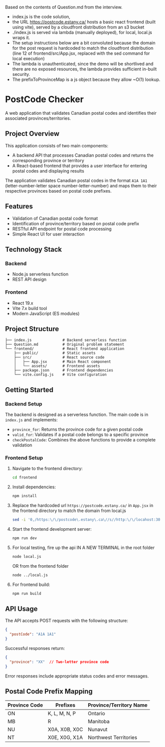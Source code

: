 Based on the contents of Question.md from the interview.
- index.js is the code solution, 
- the URL https://postcode.estany.ca/ hosts a basic react frontend (built using vite), served by a cloudfront distribution from an s3 bucket
- ./index.js is served via lambda (manually deployed), for local, local.js wraps it.
- The setup instructions below are a bit convoluted because the domain for the post request is hardcoded to match the cloudfront distribution (line 12 of frontend/src/App.jsx, replaced with the sed command for local execution)
- The lambda is unauthenticated, since the demo will be shortlived and there are no exposed resources, the lambda provides sufficient in-built security.
- The prefixToProvinceMap is a js object because they allow ~O(1) lookup.


# PostCode Checker

A web application that validates Canadian postal codes and identifies their associated provinces/territories.

## Project Overview

This application consists of two main components:
- A backend API that processes Canadian postal codes and returns the corresponding province or territory
- A React-based frontend that provides a user interface for entering postal codes and displaying results

The application validates Canadian postal codes in the format `A1A 1A1` (letter-number-letter space number-letter-number) and maps them to their respective provinces based on postal code prefixes.

## Features

- Validation of Canadian postal code format
- Identification of province/territory based on postal code prefix
- RESTful API endpoint for postal code processing
- Simple React UI for user interaction

## Technology Stack

### Backend
- Node.js serverless function
- REST API design

### Frontend
- React 19.x
- Vite 7.x build tool
- Modern JavaScript (ES modules)

## Project Structure

```
├── index.js              # Backend serverless function
├── Question.md           # Original problem statement
└── frontend/             # React frontend application
    ├── public/           # Static assets
    ├── src/              # React source code
    │   ├── App.jsx       # Main React component
    │   └── assets/       # Frontend assets
    ├── package.json      # Frontend dependencies
    └── vite.config.js    # Vite configuration
```

## Getting Started

### Backend Setup

The backend is designed as a serverless function. The main code is in `index.js` and implements:
- `province_for`: Returns the province code for a given postal code
- `valid_for`: Validates if a postal code belongs to a specific province
- `checkPostalCode`: Combines the above functions to provide a complete validation

### Frontend Setup

1. Navigate to the frontend directory:
   ```bash
   cd frontend
   ```

2. Install dependencies:
   ```bash
   npm install
   ```


3. Replace the hardcoded url `https://postcode.estany.ca/` in `App.jsx` in the frontend directory to match the domain from local.js
    ```bash
    sed -i '0,/https:\/\/postcode\.estany\.ca\//s//http:\/\/locahost:3000\//' src/App.jsx
    ```

4. Start the frontend development server:
   ```bash
   npm run dev
   ```

5. For local testing, fire up the api
    IN A NEW TERMINAL in the root folder
   ```bash
   node local.js
   ```
   OR from the frontend folder
   ```bash
   node ../local.js
   ```

5. For frontend build:
   ```bash
   npm run build
   ```

## API Usage

The API accepts POST requests with the following structure:

```json
{
  "postCode": "A1A 1A1"
}
```

Successful responses return:

```json
{
  "province": "XX"  // Two-letter province code
}
```

Error responses include appropriate status codes and error messages.

## Postal Code Prefix Mapping

| Province Code | Prefixes      | Province/Territory Name |
|---------------|---------------|-------------------------|
| ON            | K, L, M, N, P | Ontario                 |
| MB            | R             | Manitoba                |
| NU            | X0A, X0B, X0C | Nunavut                 |
| NT            | X0E, X0G, X1A | Northwest Territories   |
